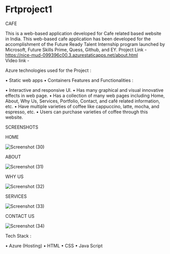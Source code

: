 # Frtproject1
CAFE

This is a web-based application developed for Cafe related based website in India.
This web-based cafe application has been developed for the accomplishment of the Future Ready Talent Internship program launched by Microsoft, Future Skills Prime, Quess, Github, and EY.
Project Link - https://nice-mud-099396c00.3.azurestaticapps.net/about.html	
Video link - 


Azure technologies used for the Project :

•	Static web apps
•	Containers
Features and Functionalities :

•	Interactive and responsive Ul.
•	Has many graphical and visual innovative effects in web page.
•	Has a collection of many web pages including Home, About, Why Us, Services, Portfolio,  Contact, and café related information, etc.
•	Have multiple varieties of coffee like cappuccino, latte, mocha, and espresso, etc.
•	Users can purchase varieties of coffee through this website.

SCREENSHOTS

HOME

![Screenshot (30)](https://github.com/urstrulysri30/Frtproject1/assets/111484018/70ad4bb6-3559-498c-9893-f692d5b1dbe7)

ABOUT

![Screenshot (31)](https://github.com/urstrulysri30/Frtproject1/assets/111484018/902b5c2b-0bf4-47f2-8975-bf6418e2c2c5)

WHY US

![Screenshot (32)](https://github.com/urstrulysri30/Frtproject1/assets/111484018/3b1b9cc4-4dbb-4a43-bb3b-43f024fd25da)

SERVICES

![Screenshot (33)](https://github.com/urstrulysri30/Frtproject1/assets/111484018/e54d36bf-7f12-4cbc-9e91-43f2b521a792)

CONTACT US

![Screenshot (34)](https://github.com/urstrulysri30/Frtproject1/assets/111484018/d4f38de5-2ca8-4f37-99b0-d7853ce530f8)


Tech Stack :

•	Azure (Hosting)
•	HTML
•	CSS
•	Java Script

